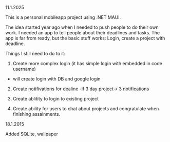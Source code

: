 11.1.2025

This is a personal mobileapp project using .NET MAUI.

The idea started year ago when I needed to push people to do their own work. I needed an app to tell people about their deadlines and tasks.
The app is far from ready, but the basic stuff works: Login, create a project with deadline.


Things I still need to do to it:

1. Create more complex login (it has simple login with embedded in code username)
- will create login with DB and google login

2. Create notifivations for dealine
   -if 3 day project-> 3 notifications

3. Create ablitity to login to existing project

4. Create ability for users to chat about projects and congratulate when finishing assainments.


18.1.2015

Added SQLite, wallpaper
